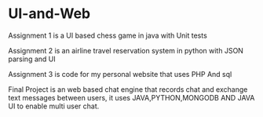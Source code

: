 # UI-and-Web
Assignment 1 is a UI based chess game in java with Unit tests

Assignment 2 is an airline travel reservation system in python with JSON parsing and UI

Assignment 3 is code for my personal website that uses PHP And sql 

Final Project is an web based chat engine that records chat and exchange text messages between users, it uses JAVA,PYTHON,MONGODB 
AND JAVA UI to enable multi user chat.
